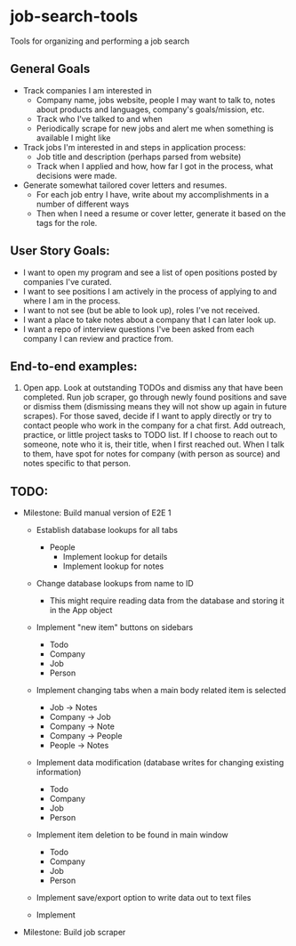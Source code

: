 # job-search-tools
Tools for organizing and performing a job search

## General Goals
- Track companies I am interested in
  - Company name, jobs website, people I may want to talk to, notes about products and languages, company's goals/mission, etc. 
  - Track who I've talked to and when 
  - Periodically scrape for new jobs and alert me when something is available I might like
- Track jobs I'm interested in and steps in application process:
  - Job title and description (perhaps parsed from website)
  - Track when I applied and how, how far I got in the process, what decisions were made.
- Generate somewhat tailored cover letters and resumes. 
  - For each job entry I have, write about my accomplishments in a number of different ways
  - Then when I need a resume or cover letter, generate it based on the tags for the role.
    
## User Story Goals:
- I want to open my program and see a list of open positions posted by companies I've curated.
- I want to see positions I am actively in the process of applying to and where I am in the process.
- I want to not see (but be able to look up), roles I've not received.
- I want a place to take notes about a company that I can later look up.
- I want a repo of interview questions I've been asked from each company I can review and practice from.

## End-to-end examples:
1. Open app. Look at outstanding TODOs and dismiss any that have been completed. Run job scraper, go through newly found positions and save or dismiss them (dismissing means they will not show up again in future scrapes). For those saved, decide if I want to apply directly or try to contact people who work in the company for a chat first. Add outreach, practice, or little project tasks to TODO list. If I choose to reach out to someone, note who it is, their title, when I first reached out. When I talk to them, have spot for notes for company (with person as source) and notes specific to that person. 

## TODO:
- Milestone: Build manual version of E2E 1
  - Establish database lookups for all tabs
    - People
      - Implement lookup for details
      - Implement lookup for notes
  - Change database lookups from name to ID
    - This might require reading data from the database and storing it in the App object
  - Implement "new item" buttons on sidebars
    - Todo
    - Company
    - Job
    - Person  
  - Implement changing tabs when a main body related item is selected
    - Job -> Notes
    - Company -> Job
    - Company -> Note
    - Company -> People
    - People -> Notes
  - Implement data modification (database writes for changing existing information)
    - Todo
    - Company
    - Job
    - Person
  - Implement item deletion to be found in main window
    - Todo
    - Company
    - Job
    - Person
    
  - Implement save/export option to write data out to text files
  - Implement 
- Milestone: Build job scraper